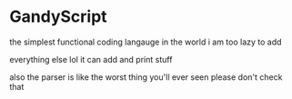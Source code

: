 # GandyScript

the simplest functional coding langauge in the world i am too lazy to add

everything else lol it can add and print stuff

also the parser is like the worst thing you'll ever seen please don't check that
